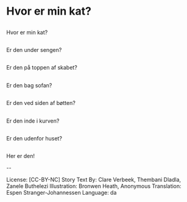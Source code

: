 # Hvor er min kat?

##
Hvor er min kat?

##
Er den under sengen?

##
Er den på toppen af skabet?

##
Er den bag sofan?

##
Er den ved siden af bøtten?

##
Er den inde i kurven?

##
Er den udenfor huset?

##
Her er den!

--

License: [CC-BY-NC]
Story Text By: Clare Verbeek, Thembani Dladla, Zanele Buthelezi
Illustration: Bronwen Heath, Anonymous
Translation: Espen Stranger-Johannessen
Language: da

